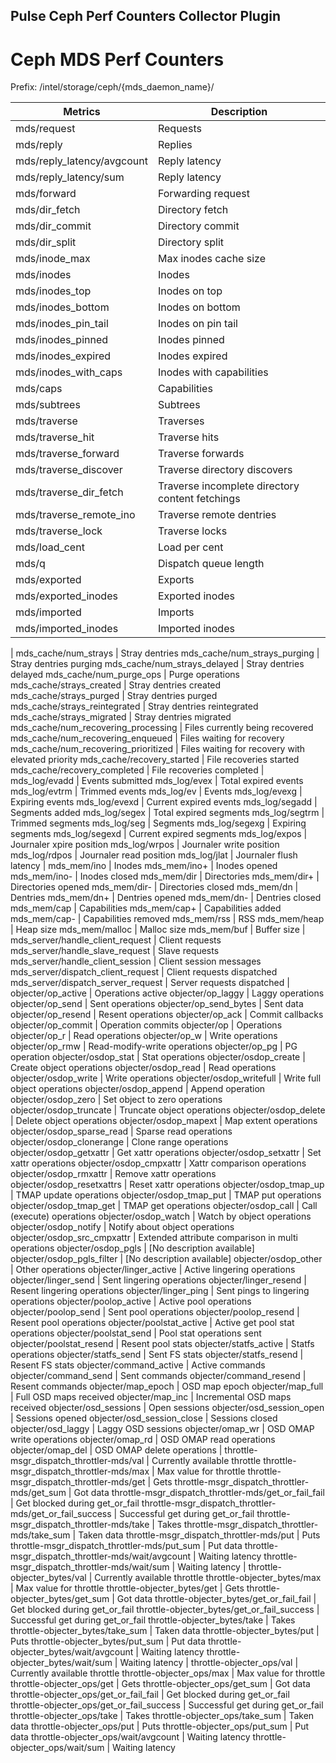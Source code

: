 <!--
http://www.apache.org/licenses/LICENSE-2.0.txt


Copyright 2015 Intel Corporation

Licensed under the Apache License, Version 2.0 (the "License");
you may not use this file except in compliance with the License.
You may obtain a copy of the License at

    http://www.apache.org/licenses/LICENSE-2.0

Unless required by applicable law or agreed to in writing, software
distributed under the License is distributed on an "AS IS" BASIS,
WITHOUT WARRANTIES OR CONDITIONS OF ANY KIND, either express or implied.
See the License for the specific language governing permissions and
limitations under the License.
-->

## Pulse Ceph Perf Counters Collector Plugin


# Ceph MDS Perf Counters

Prefix: /intel/storage/ceph/{mds_daemon_name}/

Metrics | Description
------------ | -------------
mds/request | Requests
mds/reply | Replies
mds/reply_latency/avgcount | Reply latency
mds/reply_latency/sum | Reply latency
mds/forward | Forwarding request
mds/dir_fetch | Directory fetch
mds/dir_commit | Directory commit
mds/dir_split | Directory split
mds/inode_max | Max inodes cache size
mds/inodes | Inodes
mds/inodes_top | Inodes on top
mds/inodes_bottom | Inodes on bottom
mds/inodes_pin_tail | Inodes on pin tail
mds/inodes_pinned | Inodes pinned
mds/inodes_expired | Inodes expired
mds/inodes_with_caps | Inodes with capabilities
mds/caps | Capabilities
mds/subtrees | Subtrees
mds/traverse | Traverses
mds/traverse_hit | Traverse hits
mds/traverse_forward | Traverse forwards
mds/traverse_discover | Traverse directory discovers
mds/traverse_dir_fetch | Traverse incomplete directory content fetchings
mds/traverse_remote_ino | Traverse remote dentries
mds/traverse_lock | Traverse locks
mds/load_cent | Load per cent
mds/q | Dispatch queue length
mds/exported | Exports
mds/exported_inodes | Exported inodes
mds/imported | Imports
mds/imported_inodes | Imported inodes
 | 
mds_cache/num_strays | Stray dentries
mds_cache/num_strays_purging | Stray dentries purging
mds_cache/num_strays_delayed | Stray dentries delayed
mds_cache/num_purge_ops | Purge operations
mds_cache/strays_created | Stray dentries created
mds_cache/strays_purged | Stray dentries purged
mds_cache/strays_reintegrated | Stray dentries reintegrated
mds_cache/strays_migrated | Stray dentries migrated
mds_cache/num_recovering_processing | Files currently being recovered
mds_cache/num_recovering_enqueued | Files waiting for recovery
mds_cache/num_recovering_prioritized | Files waiting for recovery with elevated priority
mds_cache/recovery_started | File recoveries started
mds_cache/recovery_completed | File recoveries completed
 | 
mds_log/evadd | Events submitted
mds_log/evex | Total expired events
mds_log/evtrm | Trimmed events
mds_log/ev | Events
mds_log/evexg | Expiring events
mds_log/evexd | Current expired events
mds_log/segadd | Segments added
mds_log/segex | Total expired segments
mds_log/segtrm | Trimmed segments
mds_log/seg | Segments
mds_log/segexg | Expiring segments
mds_log/segexd | Current expired segments
mds_log/expos | Journaler xpire position
mds_log/wrpos | Journaler  write position
mds_log/rdpos | Journaler  read position
mds_log/jlat | Journaler flush latency
 | 
mds_mem/ino | Inodes
mds_mem/ino+ | Inodes opened
mds_mem/ino- | Inodes closed
mds_mem/dir | Directories
mds_mem/dir+ | Directories opened
mds_mem/dir- | Directories closed
mds_mem/dn | Dentries
mds_mem/dn+ | Dentries opened
mds_mem/dn- | Dentries closed
mds_mem/cap | Capabilities
mds_mem/cap+ | Capabilities added
mds_mem/cap- | Capabilities removed
mds_mem/rss | RSS
mds_mem/heap | Heap size
mds_mem/malloc | Malloc size
mds_mem/buf | Buffer size
 | 
mds_server/handle_client_request | Client requests
mds_server/handle_slave_request | Slave requests
mds_server/handle_client_session | Client session messages
mds_server/dispatch_client_request | Client requests dispatched
mds_server/dispatch_server_request | Server requests dispatched
 | 
objecter/op_active | Operations active
objecter/op_laggy | Laggy operations
objecter/op_send | Sent operations
objecter/op_send_bytes | Sent data
objecter/op_resend | Resent operations
objecter/op_ack | Commit callbacks
objecter/op_commit | Operation commits
objecter/op | Operations
objecter/op_r | Read operations
objecter/op_w | Write operations
objecter/op_rmw | Read-modify-write operations
objecter/op_pg | PG operation
objecter/osdop_stat | Stat operations
objecter/osdop_create | Create object operations
objecter/osdop_read | Read operations
objecter/osdop_write | Write operations
objecter/osdop_writefull | Write full object operations
objecter/osdop_append | Append operation
objecter/osdop_zero | Set object to zero operations
objecter/osdop_truncate | Truncate object operations
objecter/osdop_delete | Delete object operations
objecter/osdop_mapext | Map extent operations
objecter/osdop_sparse_read | Sparse read operations
objecter/osdop_clonerange | Clone range operations
objecter/osdop_getxattr | Get xattr operations
objecter/osdop_setxattr | Set xattr operations
objecter/osdop_cmpxattr | Xattr comparison operations
objecter/osdop_rmxattr | Remove xattr operations
objecter/osdop_resetxattrs | Reset xattr operations
objecter/osdop_tmap_up | TMAP update operations
objecter/osdop_tmap_put | TMAP put operations
objecter/osdop_tmap_get | TMAP get operations
objecter/osdop_call | Call (execute) operations
objecter/osdop_watch | Watch by object operations
objecter/osdop_notify | Notify about object operations
objecter/osdop_src_cmpxattr | Extended attribute comparison in multi operations
objecter/osdop_pgls | [No description available]
objecter/osdop_pgls_filter | [No description available]
objecter/osdop_other | Other operations
objecter/linger_active | Active lingering operations
objecter/linger_send | Sent lingering operations
objecter/linger_resend | Resent lingering operations
objecter/linger_ping | Sent pings to lingering operations
objecter/poolop_active | Active pool operations
objecter/poolop_send | Sent pool operations
objecter/poolop_resend | Resent pool operations
objecter/poolstat_active | Active get pool stat operations
objecter/poolstat_send | Pool stat operations sent
objecter/poolstat_resend | Resent pool stats
objecter/statfs_active | Statfs operations
objecter/statfs_send | Sent FS stats
objecter/statfs_resend | Resent FS stats
objecter/command_active | Active commands
objecter/command_send | Sent commands
objecter/command_resend | Resent commands
objecter/map_epoch | OSD map epoch
objecter/map_full | Full OSD maps received
objecter/map_inc | Incremental OSD maps received
objecter/osd_sessions | Open sessions
objecter/osd_session_open | Sessions opened
objecter/osd_session_close | Sessions closed
objecter/osd_laggy | Laggy OSD sessions
objecter/omap_wr | OSD OMAP write operations
objecter/omap_rd | OSD OMAP read operations
objecter/omap_del | OSD OMAP delete operations
 | 
throttle-msgr_dispatch_throttler-mds/val | Currently available throttle
throttle-msgr_dispatch_throttler-mds/max | Max value for throttle
throttle-msgr_dispatch_throttler-mds/get | Gets
throttle-msgr_dispatch_throttler-mds/get_sum | Got data
throttle-msgr_dispatch_throttler-mds/get_or_fail_fail | Get blocked during get_or_fail
throttle-msgr_dispatch_throttler-mds/get_or_fail_success | Successful get during get_or_fail
throttle-msgr_dispatch_throttler-mds/take | Takes
throttle-msgr_dispatch_throttler-mds/take_sum | Taken data
throttle-msgr_dispatch_throttler-mds/put | Puts
throttle-msgr_dispatch_throttler-mds/put_sum | Put data
throttle-msgr_dispatch_throttler-mds/wait/avgcount | Waiting latency
throttle-msgr_dispatch_throttler-mds/wait/sum | Waiting latency
 | 
throttle-objecter_bytes/val | Currently available throttle
throttle-objecter_bytes/max | Max value for throttle
throttle-objecter_bytes/get | Gets
throttle-objecter_bytes/get_sum | Got data
throttle-objecter_bytes/get_or_fail_fail | Get blocked during get_or_fail
throttle-objecter_bytes/get_or_fail_success | Successful get during get_or_fail
throttle-objecter_bytes/take | Takes
throttle-objecter_bytes/take_sum | Taken data
throttle-objecter_bytes/put | Puts
throttle-objecter_bytes/put_sum | Put data
throttle-objecter_bytes/wait/avgcount | Waiting latency
throttle-objecter_bytes/wait/sum | Waiting latency
 | 
throttle-objecter_ops/val | Currently available throttle
throttle-objecter_ops/max | Max value for throttle
throttle-objecter_ops/get | Gets
throttle-objecter_ops/get_sum | Got data
throttle-objecter_ops/get_or_fail_fail | Get blocked during get_or_fail
throttle-objecter_ops/get_or_fail_success | Successful get during get_or_fail
throttle-objecter_ops/take | Takes
throttle-objecter_ops/take_sum | Taken data
throttle-objecter_ops/put | Puts
throttle-objecter_ops/put_sum | Put data
throttle-objecter_ops/wait/avgcount | Waiting latency
throttle-objecter_ops/wait/sum | Waiting latency
